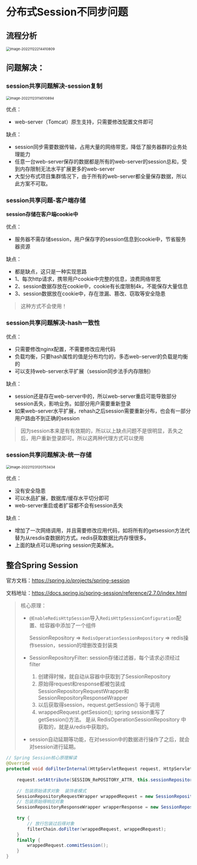 # 分布式Session不同步问题

## 流程分析

<img src="C:\Users\14815\AppData\Roaming\Typora\typora-user-images\image-20221122214410809.png" alt="image-20221122214410809" style="zoom: 67%;" />

## 问题解决：

### session共享问题解决-session复制

<img src="D:\information\Typora笔记\Java\认证服务\分布session不共享问题\分布式Session不同步问题.assets\image-20221123114510894.png" alt="image-20221123114510894" style="zoom:67%;" />

优点：

- web-server（Tomcat）原生支持，只需要修改配置文件即可

缺点：

- session同步需要数据传输，占用大量的网络带宽，降低了服务器群的业务处理能力
- 任意一台web-server保存的数据都是所有的web-server的session总和，受到内存限制无法水平扩展更多的web-server
- 大型分布式项目集群情况下，由于所有的web-server都全量保存数据，所以此方案不可取。

### session共享问题-客户端存储

**session存储在客户端cookie中**

优点：

- 服务器不需存储session，用户保存字的session信息到cookie中，节省服务器资源

缺点：

- 都是缺点，这只是一种实现思路
- 1、每次http请求，携带用户cookie中完整的信息，浪费网络带宽
- 2、session数据存放在cookie中，cookie有长度限制4k，不能保存大量信息
- 3、session数据放在cookie中，存在泄漏、篡改、窃取等安全隐患

> 这种方式不会使用！

### session共享问题解决-hash一致性

优点：

- 只需要修改nginx配置，不需要修改应用代码
- 负载均衡，只要hash属性的值是分布均匀的，多态web-server的负载是均衡的
- 可以支持web-server水平扩展（session同步法手内存限制）

缺点：

- session还是存在web-server中的，所以web-server重启可能导致部分session丢失，影响业务。如部分用户需要重新登录
- 如果web-server水平扩展，rehash之后session需要重新分布，也会有一部分用户路由不到正确的session

> 因为session本来是有有效期的，所以以上缺点问题不是很明显，丢失之后，用户重新登录即可。所以这两种代理方式可以使用

### session共享问题解决-统一存储

<img src="D:\information\Typora笔记\Java\认证服务\分布session不共享问题\分布式Session不同步问题.assets\image-20221123120753434.png" alt="image-20221123120753434" style="zoom:67%;" />

优点：

- 没有安全隐患
- 可以水品扩展，数据库/缓存水平切分即可
- web-server重启或者扩容都不会有session丢失

缺点：

- 增加了一次网络调用，并且需要修改应用代码，如将所有的getsession方法代替为从resdis查数据的方式。redis获取数据比内存慢很多。
- 上面的缺点可以用spring session完美解决。

### 

## 整合Spring Session

官方文档：https://spring.io/projects/spring-session

文档地址：https://docs.spring.io/spring-session/reference/2.7.0/index.html

> 核心原理：
>
> - `@EnableRedisHttpSession`导入`RedisHttpSessionConfiguration`配置、给容器中添加了一个组件
>
>   SessionRepository => `RedisOperationSessionRepository` => redis操作session，session的增删改查封装类
>
> - SessionRepositoryFilter: session存储过滤器，每个请求必须经过filter
>
>   1. 创建得时候，就自动从容器中获取到了SessionRepository
>   2. 原始得request和response都被包装成SessionRepositoryRequestWrapper和SessionRepositoryResponseWrapper
>   3. 以后获取得session，request.getSession() 等于调用
>   4. wrappedRequest.getSession(); spring session重写了getSession()方法。 是从 RedisOperationSessionRepository 中获取的，就是从redis中获取的。
>
> - session自动延期等功能，在对session中的数据进行操作了之后，就会对session进行延期。

```java
// Spring Session核心原理解读
@Override
protected void doFilterInternal(HttpServletRequest request, HttpServletResponse response, FilterChain filterChain) {
    
    request.setAttribute(SESSION_RePOSITORY_ATTR, this.sessionRepository);
    
    // 包装原始请求对象  装饰者模式
    SessionRepositoryRequestWrapper wrappedRequest = new SessionRepositoryRequestWrapper(request, response, this.servletContext);
    // 包装原始得响应对象
    SessionRepositoryResponseWrapper wrapperResponse = new SessionRepositoryResponseWrapper(wrapperRequest, response);
    
    try {
        // 放行包装过后得对象
        filterChain.doFilter(wrappedRequest, wrappedRequest);
    }
    finally {
        wrappedRequest.commitSession();
    }
}
```

